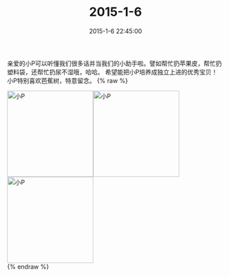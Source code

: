 ﻿---
title: 2015-1-6
date: 2015-1-6 22:45:00
tags:
categories: 妈妈
---
亲爱的小P可以听懂我们很多话并当我们的小助手啦。譬如帮忙扔苹果皮，帮忙扔塑料袋，还帮忙扔尿不湿哦，哈哈。
希望能把小P培养成独立上进的优秀宝贝！
小P特别喜欢芭蕉树，特意留念。
{% raw %}
<div style="width:500 px">
<div style="float:left; width:100 px"><img src="/2015-1-6-1/微信图片_20171011075250.jpg" width="200" alt="小P"></div>
<div style="float:left; width:100 px"><img src="/2015-1-6-1/微信图片_20171011075344.jpg" width="200" alt="小P"></div>
<div style="float:left; width:100 px"><img src="/2015-1-6-1/微信图片_20171011075355.jpg" width="200" alt="小P"></div>
<div style="clear:both"></div>
</div>
{% endraw %}
